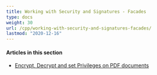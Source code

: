 ```yaml
---
title: Working with Security and Signatures - Facades
type: docs
weight: 30
url: /cpp/working-with-security-and-signatures-facades/
lastmod: "2020-12-16"
---
```

#### **Articles in this section**

- [Encrypt, Decrypt and set Privileges on PDF documents](/pdf/cpp/encrypt-decrypt-and-set-privileges-on-pdf-documents/)
